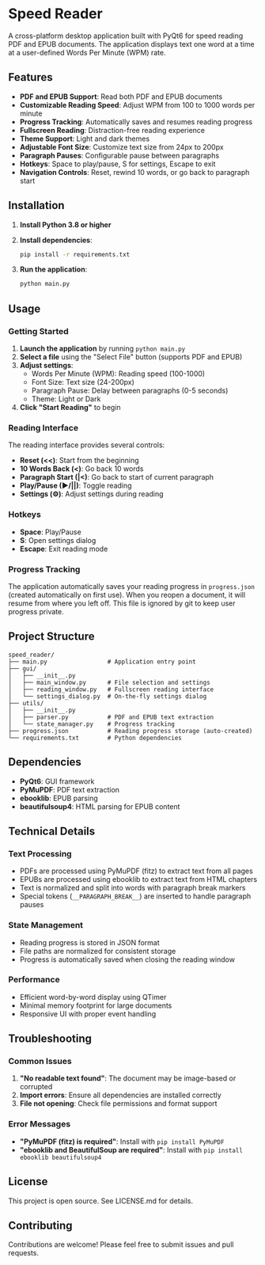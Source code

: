 # Speed Reader

A cross-platform desktop application built with PyQt6 for speed reading PDF and EPUB documents. The application displays text one word at a time at a user-defined Words Per Minute (WPM) rate.

## Features

- **PDF and EPUB Support**: Read both PDF and EPUB documents
- **Customizable Reading Speed**: Adjust WPM from 100 to 1000 words per minute
- **Progress Tracking**: Automatically saves and resumes reading progress
- **Fullscreen Reading**: Distraction-free reading experience
- **Theme Support**: Light and dark themes
- **Adjustable Font Size**: Customize text size from 24px to 200px
- **Paragraph Pauses**: Configurable pause between paragraphs
- **Hotkeys**: Space to play/pause, S for settings, Escape to exit
- **Navigation Controls**: Reset, rewind 10 words, or go back to paragraph start

## Installation

1. **Install Python 3.8 or higher**

2. **Install dependencies**:
   ```bash
   pip install -r requirements.txt
   ```

3. **Run the application**:
   ```bash
   python main.py
   ```

## Usage

### Getting Started

1. **Launch the application** by running `python main.py`
2. **Select a file** using the "Select File" button (supports PDF and EPUB)
3. **Adjust settings**:
   - Words Per Minute (WPM): Reading speed (100-1000)
   - Font Size: Text size (24-200px)
   - Paragraph Pause: Delay between paragraphs (0-5 seconds)
   - Theme: Light or Dark
4. **Click "Start Reading"** to begin

### Reading Interface

The reading interface provides several controls:

- **Reset (<<)**: Start from the beginning
- **10 Words Back (<)**: Go back 10 words
- **Paragraph Start (|<)**: Go back to start of current paragraph
- **Play/Pause (►/||)**: Toggle reading
- **Settings (⚙)**: Adjust settings during reading

### Hotkeys

- **Space**: Play/Pause
- **S**: Open settings dialog
- **Escape**: Exit reading mode

### Progress Tracking

The application automatically saves your reading progress in `progress.json` (created automatically on first use). When you reopen a document, it will resume from where you left off. This file is ignored by git to keep user progress private.

## Project Structure

```
speed_reader/
├── main.py                 # Application entry point
├── gui/
│   ├── __init__.py
│   ├── main_window.py      # File selection and settings
│   ├── reading_window.py   # Fullscreen reading interface
│   └── settings_dialog.py  # On-the-fly settings dialog
├── utils/
│   ├── __init__.py
│   ├── parser.py           # PDF and EPUB text extraction
│   └── state_manager.py    # Progress tracking
├── progress.json           # Reading progress storage (auto-created)
└── requirements.txt        # Python dependencies
```

## Dependencies

- **PyQt6**: GUI framework
- **PyMuPDF**: PDF text extraction
- **ebooklib**: EPUB parsing
- **beautifulsoup4**: HTML parsing for EPUB content

## Technical Details

### Text Processing

- PDFs are processed using PyMuPDF (fitz) to extract text from all pages
- EPUBs are processed using ebooklib to extract text from HTML chapters
- Text is normalized and split into words with paragraph break markers
- Special tokens (`__PARAGRAPH_BREAK__`) are inserted to handle paragraph pauses

### State Management

- Reading progress is stored in JSON format
- File paths are normalized for consistent storage
- Progress is automatically saved when closing the reading window

### Performance

- Efficient word-by-word display using QTimer
- Minimal memory footprint for large documents
- Responsive UI with proper event handling

## Troubleshooting

### Common Issues

1. **"No readable text found"**: The document may be image-based or corrupted
2. **Import errors**: Ensure all dependencies are installed correctly
3. **File not opening**: Check file permissions and format support

### Error Messages

- **"PyMuPDF (fitz) is required"**: Install with `pip install PyMuPDF`
- **"ebooklib and BeautifulSoup are required"**: Install with `pip install ebooklib beautifulsoup4`

## License

This project is open source. See LICENSE.md for details.

## Contributing

Contributions are welcome! Please feel free to submit issues and pull requests.